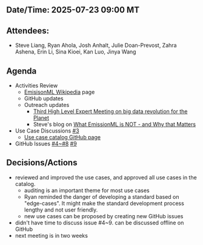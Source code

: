 ## Date/Time: 2025-07-23 09:00 MT

## Attendees:
- Steve Liang, Ryan Ahola, Josh Anhalt, Julie Doan-Prevost, Zahra Ashena, Erin Li, Sina Kioei, Kan Luo, Jinya Wang

## Agenda
- Activities Review
  - [EmisisonML Wikipedia](https://en.wikipedia.org/wiki/EmissionML) page
  - GitHub updates
  - Outreach updates
    - [Third High Level Expert Meeting on big data revolution for the Planet](https://www.isprambiente.gov.it/en/ispra-events/towards-a-big-data-revolution-for-the-planet-third-high-level-expert-group-meeting)
    - Steve's blog on [What EmissionML is NOT - and Why that Matters](https://liangsteve.github.io/WhatIsNotEmissionML/)
- Use Case Discussions [#3](https://github.com/opengeospatial/EmissionML/issues/3)
  - [Use case catalog GitHub page](https://github.com/opengeospatial/EmissionML/blob/main/use-cases/emissionml-use-case-catalog.md)
- GitHub Issues [#4~#8](https://github.com/opengeospatial/EmissionML/issues/) [#9](https://github.com/opengeospatial/EmissionML/issues/9)
  
## Decisions/Actions
- reviewed and improved the use cases, and approved all use cases in the catalog.
  - auditing is an important theme for most use cases
  - Ryan reminded the danger of developing a standard based on "edge-cases". It might make the standard development process lengthy and not user friendly.
  - new use cases can be proposed by creating new GitHub issues
- didn't have time to discuss issue #4~9. can be discussed offline on GitHub
- next meeting is in two weeks
  
